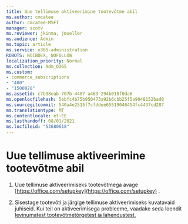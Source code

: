 ```yaml
---
title: Uue tellimuse aktiveerimine tootevõtme abil
ms.author: cmcatee
author: cmcatee-MSFT
manager: scotv
ms.reviewer: jkinma, jmueller
ms.audience: Admin
ms.topic: article
ms.service: o365-administration
ROBOTS: NOINDEX, NOFOLLOW
localization_priority: Normal
ms.collection: Adm_O365
ms.custom:
- commerce_subscriptions
- "480"
- "1500028"
ms.assetid: c7b98eab-707b-4487-a463-294b010f0da6
ms.openlocfilehash: 5ebfc4b75b950473a92b6cbb25f5a9048152bad8
ms.sourcegitcommit: 540a4e2515f7cfddee65519046454fc4437cd287
ms.translationtype: MT
ms.contentlocale: et-EE
ms.lasthandoff: 08/01/2021
ms.locfileid: "53680618"
---
```

# <a name="activate-a-new-subscription-with-a-product-key"></a>Uue tellimuse aktiveerimine tootevõtme abil

1. Uue tellimuse aktiveerimiseks tootevõtmega avage [https://office.com/setupkey](https://office.com/setupkey) .

2. Sisestage tootevõti ja järgige tellimuse aktiveerimiseks kuvatavaid juhiseid. Kui teil on aktiveerimisega probleeme, vaadake seda loendit [levinumatest tootevõtmetõrgetest ja lahendustest.](https://docs.microsoft.com/microsoft-365/commerce/product-key-errors-and-solutions)